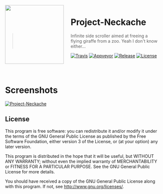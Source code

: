 <img src="https://raw.githubusercontent.com/Meadowcottage/Project-Neckache/master/Icon.png" align="left" width="192px" height="192px"/>
<img align="left" width="0" height="192px" hspace="10"/>

# Project-Neckache
> Infinite side scroller aimed at freeing a flying giraffe from a zoo. Yeah I don't know either...

[![Travis](https://img.shields.io/travis/Meadowcottage/Project-Neckache/master.svg?style=flat-square)](https://travis-ci.org/Meadowcottage/Project-Neckache) [![Appveyor](https://img.shields.io/appveyor/ci/meadowcottage/Project-Neckache.svg?style=flat-square)](https://ci.appveyor.com/project/Meadowcottage/Project-Neckache) [![Release](https://img.shields.io/github/release/Meadowcottage/Project-Neckache.svg?style=flat-square)](https://github.com/Meadowcottage/Project-Neckache/releases)  [![License](https://img.shields.io/badge/License-GPL%20v3-blue.svg?style=flat-square)](http://www.gnu.org/licenses/)

</br>
</br>

# Screenshots

[<img alt='Project-Neckache' src="https://raw.githubusercontent.com/Meadowcottage/Project-Neckache/master/Screenshot.png">]()

## License

This program is free software: you can redistribute it and/or modify
it under the terms of the GNU General Public License as published by
the Free Software Foundation, either version 3 of the License, or
(at your option) any later version.

This program is distributed in the hope that it will be useful,
but WITHOUT ANY WARRANTY; without even the implied warranty of
MERCHANTABILITY or FITNESS FOR A PARTICULAR PURPOSE.  See the
GNU General Public License for more details.

You should have received a copy of the GNU General Public License
along with this program.  If not, see <http://www.gnu.org/licenses/>.
